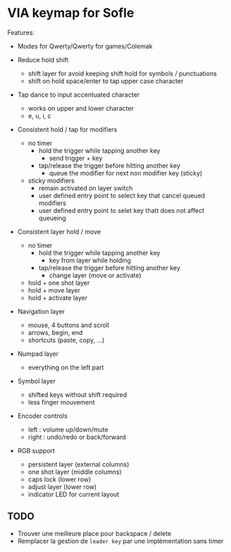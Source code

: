 # VIA keymap for Sofle

Features:

- Modes for Qwerty/Qwerty for games/Colemak

- Reduce hold shift
  - shift layer for avoid keeping shift hold for symbols / punctuations
  - shift on hold space/enter to tap upper case character

- Tap dance to input accentuated character
  - works on upper and lower character
  - e, u, i, c

- Consistent hold / tap for modifiers
  - no timer
    - hold the trigger while tapping another key
      - send trigger + key
    - tap/release the trigger before hitting another key
      - queue the modifier for next non modifier key (sticky)
  - sticky modifiers
    - remain activated on layer switch
    - user defined entry point to select key that cancel queued modifiers
    - user defined entry point to selet key thatt does not affect queueing

- Consistent layer hold / move
  - no timer
    - hold the trigger while tapping another key
      - key from layer while holding
    - tap/release the trigger before hitting another key
      - change layer (move or activate)
  - hold + one shot layer
  - hold + move layer
  - hold + activate layer

- Navigation layer
  - mouse, 4 buttons and scroll
  - arrows, begin, end
  - shortcuts (paste, copy, ...)

- Numpad layer
  - everything on the left part

- Symbol layer
  - shifted keys without shift required
  - less finger mouvement

- Encoder controls
  - left : volume up/down/mute
  - right : undo/redo or back/forward

- RGB support
  - persistent layer (external columns)
  - one shot layer (middle columns)
  - caps lock (lower row)
  - adjust layer (lower row)
  - indicator LED for current layout


## TODO

  - Trouver une meilleure place pour backspace / delete
  - Remplacer la gestion de `leader key` par une implémentation sans timer
